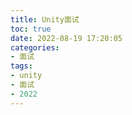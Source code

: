 ```yaml
---
title: Unity面试
toc: true
date: 2022-08-19 17:20:05
categories:
- 面试
tags:
- unity
- 面试
- 2022
---
```

